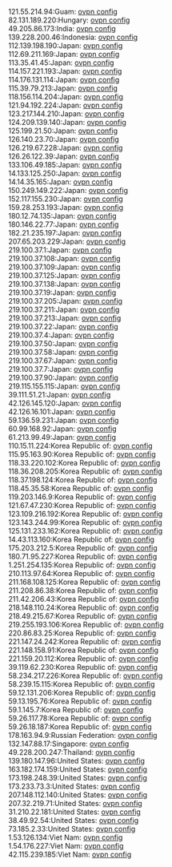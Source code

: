 121.55.214.94:Guam: [ovpn config](vpn/121_55_214_94.ovpn)  
82.131.189.220:Hungary: [ovpn config](vpn/82_131_189_220.ovpn)  
49.205.86.173:India: [ovpn config](vpn/49_205_86_173.ovpn)  
139.228.200.46:Indonesia: [ovpn config](vpn/139_228_200_46.ovpn)  
112.139.198.190:Japan: [ovpn config](vpn/112_139_198_190.ovpn)  
112.69.211.169:Japan: [ovpn config](vpn/112_69_211_169.ovpn)  
113.35.41.45:Japan: [ovpn config](vpn/113_35_41_45.ovpn)  
114.157.221.193:Japan: [ovpn config](vpn/114_157_221_193.ovpn)  
114.176.131.114:Japan: [ovpn config](vpn/114_176_131_114.ovpn)  
115.39.79.213:Japan: [ovpn config](vpn/115_39_79_213.ovpn)  
118.156.114.204:Japan: [ovpn config](vpn/118_156_114_204.ovpn)  
121.94.192.224:Japan: [ovpn config](vpn/121_94_192_224.ovpn)  
123.217.144.210:Japan: [ovpn config](vpn/123_217_144_210.ovpn)  
124.209.139.140:Japan: [ovpn config](vpn/124_209_139_140.ovpn)  
125.199.21.50:Japan: [ovpn config](vpn/125_199_21_50.ovpn)  
126.140.23.70:Japan: [ovpn config](vpn/126_140_23_70.ovpn)  
126.219.67.228:Japan: [ovpn config](vpn/126_219_67_228.ovpn)  
126.26.122.39:Japan: [ovpn config](vpn/126_26_122_39.ovpn)  
133.106.49.185:Japan: [ovpn config](vpn/133_106_49_185.ovpn)  
14.133.125.250:Japan: [ovpn config](vpn/14_133_125_250.ovpn)  
14.14.35.165:Japan: [ovpn config](vpn/14_14_35_165.ovpn)  
150.249.149.222:Japan: [ovpn config](vpn/150_249_149_222.ovpn)  
152.117.155.230:Japan: [ovpn config](vpn/152_117_155_230.ovpn)  
159.28.253.193:Japan: [ovpn config](vpn/159_28_253_193.ovpn)  
180.12.74.135:Japan: [ovpn config](vpn/180_12_74_135.ovpn)  
180.146.22.77:Japan: [ovpn config](vpn/180_146_22_77.ovpn)  
182.21.235.197:Japan: [ovpn config](vpn/182_21_235_197.ovpn)  
207.65.203.229:Japan: [ovpn config](vpn/207_65_203_229.ovpn)  
219.100.37.1:Japan: [ovpn config](vpn/219_100_37_1.ovpn)  
219.100.37.108:Japan: [ovpn config](vpn/219_100_37_108.ovpn)  
219.100.37.109:Japan: [ovpn config](vpn/219_100_37_109.ovpn)  
219.100.37.125:Japan: [ovpn config](vpn/219_100_37_125.ovpn)  
219.100.37.138:Japan: [ovpn config](vpn/219_100_37_138.ovpn)  
219.100.37.19:Japan: [ovpn config](vpn/219_100_37_19.ovpn)  
219.100.37.205:Japan: [ovpn config](vpn/219_100_37_205.ovpn)  
219.100.37.211:Japan: [ovpn config](vpn/219_100_37_211.ovpn)  
219.100.37.213:Japan: [ovpn config](vpn/219_100_37_213.ovpn)  
219.100.37.22:Japan: [ovpn config](vpn/219_100_37_22.ovpn)  
219.100.37.4:Japan: [ovpn config](vpn/219_100_37_4.ovpn)  
219.100.37.50:Japan: [ovpn config](vpn/219_100_37_50.ovpn)  
219.100.37.58:Japan: [ovpn config](vpn/219_100_37_58.ovpn)  
219.100.37.67:Japan: [ovpn config](vpn/219_100_37_67.ovpn)  
219.100.37.7:Japan: [ovpn config](vpn/219_100_37_7.ovpn)  
219.100.37.90:Japan: [ovpn config](vpn/219_100_37_90.ovpn)  
219.115.155.115:Japan: [ovpn config](vpn/219_115_155_115.ovpn)  
39.111.51.21:Japan: [ovpn config](vpn/39_111_51_21.ovpn)  
42.126.145.120:Japan: [ovpn config](vpn/42_126_145_120.ovpn)  
42.126.16.101:Japan: [ovpn config](vpn/42_126_16_101.ovpn)  
59.136.59.231:Japan: [ovpn config](vpn/59_136_59_231.ovpn)  
60.99.168.92:Japan: [ovpn config](vpn/60_99_168_92.ovpn)  
61.213.99.49:Japan: [ovpn config](vpn/61_213_99_49.ovpn)  
110.15.11.224:Korea Republic of: [ovpn config](vpn/110_15_11_224.ovpn)  
115.95.163.90:Korea Republic of: [ovpn config](vpn/115_95_163_90.ovpn)  
118.33.220.102:Korea Republic of: [ovpn config](vpn/118_33_220_102.ovpn)  
118.36.208.205:Korea Republic of: [ovpn config](vpn/118_36_208_205.ovpn)  
118.37.198.124:Korea Republic of: [ovpn config](vpn/118_37_198_124.ovpn)  
118.45.35.58:Korea Republic of: [ovpn config](vpn/118_45_35_58.ovpn)  
119.203.146.9:Korea Republic of: [ovpn config](vpn/119_203_146_9.ovpn)  
121.67.47.230:Korea Republic of: [ovpn config](vpn/121_67_47_230.ovpn)  
123.109.216.192:Korea Republic of: [ovpn config](vpn/123_109_216_192.ovpn)  
123.143.244.99:Korea Republic of: [ovpn config](vpn/123_143_244_99.ovpn)  
125.131.233.162:Korea Republic of: [ovpn config](vpn/125_131_233_162.ovpn)  
14.43.113.160:Korea Republic of: [ovpn config](vpn/14_43_113_160.ovpn)  
175.203.212.5:Korea Republic of: [ovpn config](vpn/175_203_212_5.ovpn)  
180.71.95.227:Korea Republic of: [ovpn config](vpn/180_71_95_227.ovpn)  
1.251.254.135:Korea Republic of: [ovpn config](vpn/1_251_254_135.ovpn)  
210.113.97.64:Korea Republic of: [ovpn config](vpn/210_113_97_64.ovpn)  
211.168.108.125:Korea Republic of: [ovpn config](vpn/211_168_108_125.ovpn)  
211.208.86.38:Korea Republic of: [ovpn config](vpn/211_208_86_38.ovpn)  
211.42.206.43:Korea Republic of: [ovpn config](vpn/211_42_206_43.ovpn)  
218.148.110.24:Korea Republic of: [ovpn config](vpn/218_148_110_24.ovpn)  
218.49.215.67:Korea Republic of: [ovpn config](vpn/218_49_215_67.ovpn)  
219.255.193.106:Korea Republic of: [ovpn config](vpn/219_255_193_106.ovpn)  
220.86.83.25:Korea Republic of: [ovpn config](vpn/220_86_83_25.ovpn)  
221.147.24.242:Korea Republic of: [ovpn config](vpn/221_147_24_242.ovpn)  
221.148.158.91:Korea Republic of: [ovpn config](vpn/221_148_158_91.ovpn)  
221.159.20.112:Korea Republic of: [ovpn config](vpn/221_159_20_112.ovpn)  
39.119.62.230:Korea Republic of: [ovpn config](vpn/39_119_62_230.ovpn)  
58.234.217.226:Korea Republic of: [ovpn config](vpn/58_234_217_226.ovpn)  
58.239.15.115:Korea Republic of: [ovpn config](vpn/58_239_15_115.ovpn)  
59.12.131.206:Korea Republic of: [ovpn config](vpn/59_12_131_206.ovpn)  
59.13.195.76:Korea Republic of: [ovpn config](vpn/59_13_195_76.ovpn)  
59.1.145.7:Korea Republic of: [ovpn config](vpn/59_1_145_7.ovpn)  
59.26.117.78:Korea Republic of: [ovpn config](vpn/59_26_117_78.ovpn)  
59.26.18.187:Korea Republic of: [ovpn config](vpn/59_26_18_187.ovpn)  
178.163.94.9:Russian Federation: [ovpn config](vpn/178_163_94_9.ovpn)  
132.147.88.17:Singapore: [ovpn config](vpn/132_147_88_17.ovpn)  
49.228.200.247:Thailand: [ovpn config](vpn/49_228_200_247.ovpn)  
139.180.147.96:United States: [ovpn config](vpn/139_180_147_96.ovpn)  
163.182.174.159:United States: [ovpn config](vpn/163_182_174_159.ovpn)  
173.198.248.39:United States: [ovpn config](vpn/173_198_248_39.ovpn)  
173.233.73.3:United States: [ovpn config](vpn/173_233_73_3.ovpn)  
207.148.112.140:United States: [ovpn config](vpn/207_148_112_140.ovpn)  
207.32.219.71:United States: [ovpn config](vpn/207_32_219_71.ovpn)  
31.210.22.181:United States: [ovpn config](vpn/31_210_22_181.ovpn)  
38.49.92.54:United States: [ovpn config](vpn/38_49_92_54.ovpn)  
73.185.2.33:United States: [ovpn config](vpn/73_185_2_33.ovpn)  
1.53.126.134:Viet Nam: [ovpn config](vpn/1_53_126_134.ovpn)  
1.54.176.227:Viet Nam: [ovpn config](vpn/1_54_176_227.ovpn)  
42.115.239.185:Viet Nam: [ovpn config](vpn/42_115_239_185.ovpn)  
